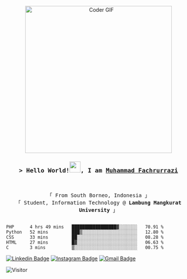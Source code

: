 <p align="center">
           <img src="https://media.giphy.com/media/SWoSkN6DxTszqIKEqv/giphy.gif" alt="Coder GIF" width="400">
</p>
<!-- Intro  -->
<h3 align="center">
        <samp>&gt; Hello World!<img src="https://emojis.slackmojis.com/emojis/images/1588315024/8823/hyperkitty.gif?1588315024" width="30" />, I am
                <b><a target="_blank" href="https://muhfrrazi.me/">Muhammad Fachrurrazi</a></b>
        </samp>
</h3>
<br>

<p align="center">
        <!-- Organisation  -->
        <samp>
                「 From South Borneo, Indonesia 」
                <br>
                「 Student, Information Technology @<b> Lambung Mangkurat University</b> 」
                <br>
                <br>
        </samp>
</p>

<!--START_SECTION:waka-->
```text
PHP      4 hrs 49 mins   █████████████████▓░░░░░░░   70.91 % 
Python   52 mins         ███▒░░░░░░░░░░░░░░░░░░░░░   12.80 % 
CSS      33 mins         ██░░░░░░░░░░░░░░░░░░░░░░░   08.28 % 
HTML     27 mins         █▓░░░░░░░░░░░░░░░░░░░░░░░   06.63 % 
C        3 mins          ▒░░░░░░░░░░░░░░░░░░░░░░░░   00.75 % 
```
<!--END_SECTION:waka-->

[![Linkedin Badge](https://img.shields.io/badge/-muhammadfachrurrazi-blue?style=flat-square&logo=Linkedin&logoColor=white&link=https://www.linkedin.com/in/muhammad-fachrurrazi/)](https://www.linkedin.com/in/muhammad-fachrurrazi/) [![Instagram Badge](https://img.shields.io/badge/-@muhfrrazi-F44747?style=flat-square&labelColor=F44747&logo=instagram&logoColor=white&link=https://instagram.com/muhfrrazi)](https://instagram.com/muhfrrazi) [![Gmail Badge](https://img.shields.io/badge/-mfachrurrazi41@gmail.com-c14438?style=flat-square&logo=Gmail&logoColor=white&link=mailto:mfachrurrazi41@gmail.com)](mailto:mfachrurrazi41@gmail.com)

![Visitor](https://komarev.com/ghpvc/?username=Muhfrrazi&color=blue)

